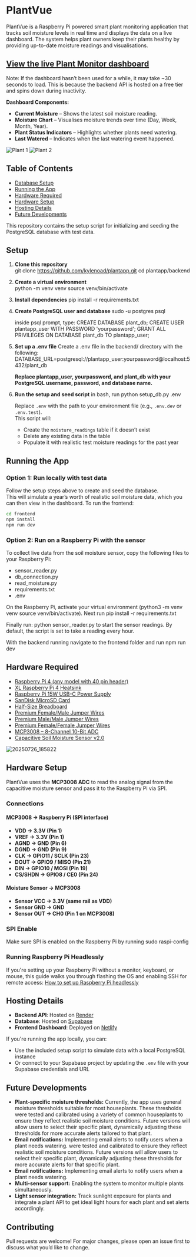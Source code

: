 # PlantVue
PlantVue is a Raspberry Pi powered smart plant monitoring application that tracks soil moisture levels in real time and displays the data on a live dashboard. The system helps plant owners keep their plants healthy by providing up-to-date moisture readings and visualisations.

## [View the live Plant Monitor dashboard](https://plantvue.netlify.app/)

Note: If the dashboard hasn’t been used for a while, it may take ~30 seconds to load. This is because the backend API is hosted on a free tier and spins down during inactivity.

**Dashboard Components:**
- **Current Moisture** – Shows the latest soil moisture reading.  
- **Moisture Chart** – Visualises moisture trends over time (Day, Week, Month, Year).  
- **Plant Status Indicators** – Highlights whether plants need watering.  
- **Last Watered** – Indicates when the last watering event happened.


![Plant 1](https://github.com/user-attachments/assets/08ac5ba7-ba06-44b1-8266-b46a5c149821)
![Plant 2](https://github.com/user-attachments/assets/7bce8b52-3fc4-4aae-bb98-7fa55d625577)

## Table of Contents
- [Database Setup](#database-setup)
- [Running the App](#running-the-app)
- [Hardware Required](#hardware-required)
- [Hardware Setup](#hardware-setup)
- [Hosting Details](#hosting-details)
- [Future Developments](#future-developments)


This repository contains the setup script for initializing and seeding the PostgreSQL database with test data.

## Setup

1. **Clone this repository**  
    git clone https://github.com/kylenoad/plantapp.git
    cd plantapp/backend

2. **Create a virtual environment**  
    python -m venv venv
    source venv/bin/activate

3. **Install dependencies** 
    pip install -r requirements.txt

4. **Create PostgreSQL user and database**
    sudo -u postgres psql

    inside psql prompt, type:
        CREATE DATABASE plant_db;
        CREATE USER plantapp_user WITH PASSWORD 'yourpassword';
        GRANT ALL PRIVILEGES ON DATABASE plant_db TO plantapp_user;

5. **Set up a .env file** 
    Create a .env file in the backend/ directory with the following:
    DATABASE_URL=postgresql://plantapp_user:yourpassword@localhost:5432/plant_db
   
    **Replace plantapp_user, yourpassword, and plant_db with your PostgreSQL username, password, and database name.**

7. **Run the setup and seed script**
    in bash, run python setup_db.py .env
   
    Replace `.env` with the path to your environment file (e.g., `.env.dev` or `.env.test`).  
    This script will:
    - Create the `moisture_readings` table if it doesn’t exist
    - Delete any existing data in the table
    - Populate it with realistic test moisture readings for the past year

## Running the App

### Option 1: Run locally with test data
Follow the setup steps above to create and seed the database.  
This will simulate a year’s worth of realistic soil moisture data, which you can then view in the dashboard.
To run the frontend:
```bash
cd frontend
npm install
npm run dev
```


### Option 2: Run on a Raspberry Pi with the sensor
To collect live data from the soil moisture sensor, copy the following files to your Raspberry Pi:

- sensor_reader.py
- db_connection.py
- read_moisture.py
- requirements.txt
- .env

On the Raspberry Pi, activate your virtual environment (python3 -m venv venv source venv/bin/activate). Next run pip install -r requirements.txt

Finally run: python sensor_reader.py to start the sensor readings. By default, the script is set to take a reading every hour. 

With the backend running navigate to the frontend folder and run npm run dev

## Hardware Required

- [Raspberry Pi 4 (any model with 40 pin header)](https://thepihut.com/products/raspberry-pi-4-model-b)  
- [XL Raspberry Pi 4 Heatsink](https://thepihut.com/products/xl-raspberry-pi-4-heatsink) 
- [Raspberry Pi 15W USB-C Power Supply](https://thepihut.com/products/raspberry-pi-psu-uk)  
- [SanDisk MicroSD Card](https://thepihut.com/products/sandisk-microsd-card-class-10-a1)
- [Half-Size Breadboard](https://thepihut.com/products/raspberry-pi-breadboard-half-size)  
- [Premium Female/Male Jumper Wires](https://thepihut.com/products/premium-female-male-extension-jumper-wires-20-x-6)
- [Premium Male/Male Jumper Wires](https://thepihut.com/products/premium-male-male-jumper-wires-20-x-6-150mm)  
- [Premium Female/Female Jumper Wires](https://thepihut.com/products/premium-female-female-jumper-wires-40-x-6)  
- [MCP3008 – 8-Channel 10-Bit ADC](https://thepihut.com/products/mcp3008-8-channel-10-bit-adc-with-spi-interface)  
- [Capacitive Soil Moisture Sensor v2.0](https://thepihut.com/products/capacitive-soil-moisture-sensor)  

![20250726_185822](https://github.com/user-attachments/assets/d2d575ec-875e-4397-a51e-8762a96e1d41)


## Hardware Setup

PlantVue uses the **MCP3008 ADC** to read the analog signal from the capacitive moisture sensor and pass it to the Raspberry Pi via SPI.

### Connections

#### MCP3008 → Raspberry Pi (SPI interface)
- **VDD → 3.3V (Pin 1)**
- **VREF → 3.3V (Pin 1)**
- **AGND → GND (Pin 6)**
- **DGND → GND (Pin 9)**
- **CLK → GPIO11 / SCLK (Pin 23)**
- **DOUT → GPIO9 / MISO (Pin 21)**
- **DIN → GPIO10 / MOSI (Pin 19)**
- **CS/SHDN → GPIO8 / CE0 (Pin 24)**

#### Moisture Sensor → MCP3008
- **Sensor VCC → 3.3V (same rail as VDD)**
- **Sensor GND → GND**
- **Sensor OUT → CH0 (Pin 1 on MCP3008)**

### SPI Enable
Make sure SPI is enabled on the Raspberry Pi by running sudo raspi-config

### Running Raspberry Pi Headlessly

If you're setting up your Raspberry Pi without a monitor, keyboard, or mouse, this guide walks you through flashing the OS and enabling SSH for remote access:
[How to set up Raspberry Pi headlessly](https://www.tomshardware.com/reviews/raspberry-pi-headless-setup-how-to,6028.html)

## Hosting Details

- **Backend API**: Hosted on [Render](https://render.com) 
- **Database**: Hosted on [Supabase](https://supabase.com)
- **Frontend Dashboard**: Deployed on [Netlify](https://www.netlify.com)

If you're running the app locally, you can:
- Use the included setup script to simulate data with a local PostgreSQL instance
- Or connect to your Supabase project by updating the `.env` file with your Supabase credentials and URL


## Future Developments

- **Plant-specific moisture thresholds:** Currently, the app uses general moisture thresholds suitable for most houseplants. These thresholds were tested and calibrated using a variety of common houseplants to ensure they reflect realistic soil moisture conditions. Future versions will allow users to select their specific plant, dynamically adjusting these thresholds for more accurate alerts tailored to that plant.
- **Email notifications:** Implementing email alerts to notify users when a plant needs watering.   were tested and calibrated to ensure they reflect realistic soil moisture conditions. Future versions will allow users to select their specific plant, dynamically adjusting these thresholds for more accurate alerts for that specific plant.
- **Email notifications:** Implementing email alerts to notify users when a plant needs watering.  
- **Multi-sensor support:** Enabling the system to monitor multiple plants simultaneously.
- **Light sensor integration:** Track sunlight exposure for plants and integrate a plant API to get ideal light hours for each plant and set alerts accordingly.

## Contributing
Pull requests are welcome! For major changes, please open an issue first to discuss what you’d like to change.

